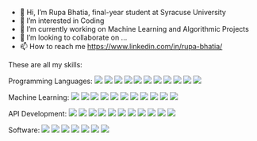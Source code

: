 - 👋 Hi, I’m Rupa Bhatia, final-year student at Syracuse University
- 👀 I’m interested in Coding
- 🌱 I’m currently working on Machine Learning and Algorithmic Projects
- 💞️ I’m looking to collaborate on ...
- 📫 How to reach me https://www.linkedin.com/in/rupa-bhatia/

These are all my skills: 

Programming Languages:
![](https://img.shields.io/badge/<PYTHON>-informational?style=flat&logo=<LOGO_NAME>&logoColor=white&color=ffbcdd)
![](https://img.shields.io/badge/<C>-informational?style=flat&logo=<LOGO_NAME>&logoColor=white&color=bdffa6)
![](https://img.shields.io/badge/<C++>-informational?style=flat&logo=<LOGO_NAME>&logoColor=white&color=741b47)
![](https://img.shields.io/badge/<JAVA>-informational?style=flat&logo=<LOGO_NAME>&logoColor=white&color=001828)
![](https://img.shields.io/badge/<PHP>-informational?style=flat&logo=<LOGO_NAME>&logoColor=white&color=ffc000)
![](https://img.shields.io/badge/<HTML>-informational?style=flat&logo=<LOGO_NAME>&logoColor=white&color=2986cc)
![](https://img.shields.io/badge/<CSS>-informational?style=flat&logo=<LOGO_NAME>&logoColor=white&color=ff65bf)
![](https://img.shields.io/badge/<JAVASCRIPT>-informational?style=flat&logo=<LOGO_NAME>&logoColor=white&color=f44336)
![](https://img.shields.io/badge/<Kotlin>-informational?style=flat&logo=<LOGO_NAME>&logoColor=white&color=ffe599)
![](https://img.shields.io/badge/<REACTJS>-informational?style=flat&logo=<LOGO_NAME>&logoColor=white&color=ffe599)
![](https://img.shields.io/badge/<NodeJS>-informational?style=flat&logo=<LOGO_NAME>&logoColor=white&color=ffe599)



Machine Learning:
![](https://img.shields.io/badge/<Tensorflow>-informational?style=flat&logo=<LOGO_NAME>&logoColor=white&color=8fce00)
![](https://img.shields.io/badge/<PyTorch>-informational?style=flat&logo=<LOGO_NAME>&logoColor=white&color=1f425f)
![](https://img.shields.io/badge/<scikit-learn>-informational?style=flat&logo=<LOGO_NAME>&logoColor=white&color=ff69b4)
![](https://img.shields.io/badge/<Keras>-informational?style=flat&logo=<LOGO_NAME>&logoColor=white&color=blue)
![](https://img.shields.io/badge/<spaCy>-informational?style=flat&logo=<LOGO_NAME>&logoColor=white&color=orange)
![](https://img.shields.io/badge/<ChatterBot>-informational?style=flat&logo=<LOGO_NAME>&logoColor=white&color=success)
![](https://img.shields.io/badge/<Numpy>-informational?style=flat&logo=<LOGO_NAME>&logoColor=white&color=yellow)
![](https://img.shields.io/badge/<Pandas>-informational?style=flat&logo=<LOGO_NAME>&logoColor=white&color=ff8000)
![](https://img.shields.io/badge/<Matplotlib>-informational?style=flat&logo=<LOGO_NAME>&logoColor=white&color=ff3333)
![](https://img.shields.io/badge/<OpenCV>-informational?style=flat&logo=<LOGO_NAME>&logoColor=white&color=4CAF50)
![](https://img.shields.io/badge/<Streamlit>-informational?style=flat&logo=<LOGO_NAME>&logoColor=white&color=9cf)


API Development:
![](https://img.shields.io/badge/<MYSQL>-informational?style=flat&logo=<LOGO_NAME>&logoColor=white&color=blue)
![](https://img.shields.io/badge/<NLP>-informational?style=flat&logo=<LOGO_NAME>&logoColor=white&color=orange)
![](https://img.shields.io/badge/<NLTK>-informational?style=flat&logo=<LOGO_NAME>&logoColor=white&color=green)
![](https://img.shields.io/badge/<AWS>-informational?style=flat&logo=<LOGO_NAME>&logoColor=white&color=yellow)
![](https://img.shields.io/badge/<Firebase>-informational?style=flat&logo=<LOGO_NAME>&logoColor=white&color=red)
![](https://img.shields.io/badge/<Tkinter>-informational?style=flat&logo=<LOGO_NAME>&logoColor=white&color=purple)
![](https://img.shields.io/badge/<BOOTSTRAP>-informational?style=flat&logo=<LOGO_NAME>&logoColor=white&color=brown)
![](https://img.shields.io/badge/<MongoDB>-informational?style=flat&logo=<LOGO_NAME>&logoColor=white&color=teal)
![](https://img.shields.io/badge/<SQLite>-informational?style=flat&logo=<LOGO_NAME>&logoColor=white&color=pink)
![](https://img.shields.io/badge/<Flask>-informational?style=flat&logo=<LOGO_NAME>&logoColor=white&color=indigo)
![](https://img.shields.io/badge/<Django>-informational?style=flat&logo=<LOGO_NAME>&logoColor=white&color=gray)



Software:
![](https://img.shields.io/badge/<SQL-Server-Management-Studio>-informational?style=flat&logo=<LOGO_NAME>&logoColor=white&color=6b4c1b)
![](https://img.shields.io/badge/<Microsoft-Azure>-informational?style=flat&logo=<LOGO_NAME>&logoColor=white&color=8fce00)
![](https://img.shields.io/badge/<Git>-informational?style=flat&logo=<LOGO_NAME>&logoColor=white&color=9fc5e8)
![](https://img.shields.io/badge/<WordPress>-informational?style=flat&logo=<LOGO_NAME>&logoColor=white&color=ea9999)
![](https://img.shields.io/badge/<Shopify>-informational?style=flat&logo=<LOGO_NAME>&logoColor=white&color=ea9999)
![](https://img.shields.io/badge/<Tableau>-informational?style=flat&logo=<LOGO_NAME>&logoColor=white&color=ea9999)
![](https://img.shields.io/badge/<PowerBi>-informational?style=flat&logo=<LOGO_NAME>&logoColor=white&color=ea9999)

 
